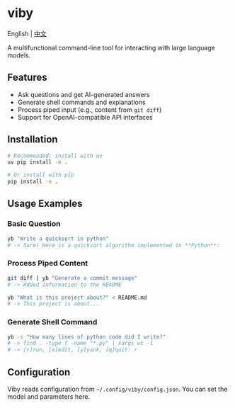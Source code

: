 # viby

English | [中文](./README.zh-CN.md)

A multifunctional command-line tool for interacting with large language models.

## Features

- Ask questions and get AI-generated answers
- Generate shell commands and explanations
- Process piped input (e.g., content from `git diff`)
- Support for OpenAI-compatible API interfaces

## Installation

```sh
# Recommended: install with uv
uv pip install -e .

# Or install with pip
pip install -e .
```

## Usage Examples

### Basic Question

```sh
yb "Write a quicksort in python"
# -> Sure! Here is a quicksort algorithm implemented in **Python**:
```

### Process Piped Content

```sh
git diff | yb "Generate a commit message"
# -> Added information to the README
```

```sh
yb "What is this project about?" < README.md
# -> This project is about...
```


### Generate Shell Command

```sh
yb -s "How many lines of python code did I write?"
# -> find . -type f -name "*.py" | xargs wc -l
# -> [r]run, [e]edit, [y]yank, [q]quit: r
```

## Configuration

Viby reads configuration from `~/.config/viby/config.json`. You can set the model and parameters here.
